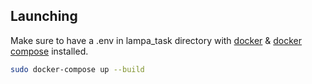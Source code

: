  ## Launching

Make sure to have a .env in lampa_task directory with [docker](https://docs.docker.com/get-docker/) & [docker compose](https://www.digitalocean.com/community/tutorials/how-to-install-and-use-docker-compose-on-ubuntu-20-04) installed. 


```bash
sudo docker-compose up --build
```